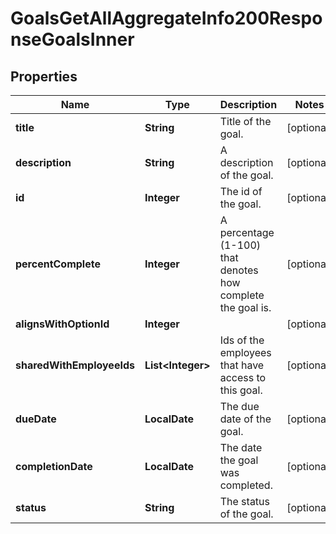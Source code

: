 

# GoalsGetAllAggregateInfo200ResponseGoalsInner


## Properties

| Name | Type | Description | Notes |
|------------ | ------------- | ------------- | -------------|
|**title** | **String** | Title of the goal. |  [optional] |
|**description** | **String** | A description of the goal. |  [optional] |
|**id** | **Integer** | The id of the goal. |  [optional] |
|**percentComplete** | **Integer** | A percentage (1-100) that denotes how complete the goal is. |  [optional] |
|**alignsWithOptionId** | **Integer** |  |  [optional] |
|**sharedWithEmployeeIds** | **List&lt;Integer&gt;** | Ids of the employees that have access to this goal. |  [optional] |
|**dueDate** | **LocalDate** | The due date of the goal. |  [optional] |
|**completionDate** | **LocalDate** | The date the goal was completed. |  [optional] |
|**status** | **String** | The status of the goal. |  [optional] |



